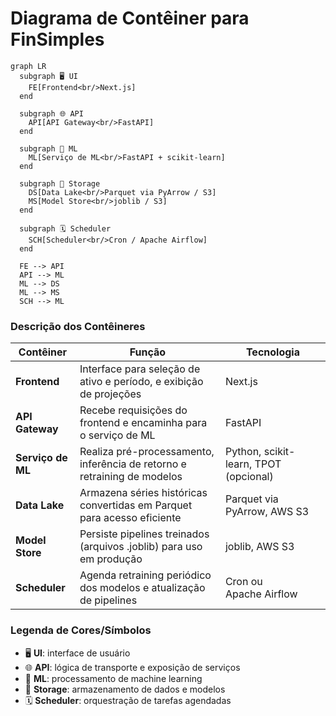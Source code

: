 # Diagrama de Contêiner para FinSimples

```mermaid
graph LR
  subgraph 🖥️ UI
    FE[Frontend<br/>Next.js]
  end

  subgraph 🌐 API
    API[API Gateway<br/>FastAPI]
  end

  subgraph 🤖 ML
    ML[Serviço de ML<br/>FastAPI + scikit-learn]
  end

  subgraph 💾 Storage
    DS[Data Lake<br/>Parquet via PyArrow / S3]
    MS[Model Store<br/>joblib / S3]
  end

  subgraph 🗓️ Scheduler
    SCH[Scheduler<br/>Cron / Apache Airflow]
  end

  FE --> API
  API --> ML
  ML --> DS
  ML --> MS
  SCH --> ML
````

### Descrição dos Contêineres

| Contêiner         | Função                                                                   | Tecnologia                            |
| ----------------- | ------------------------------------------------------------------------ | ------------------------------------- |
| **Frontend**      | Interface para seleção de ativo e período, e exibição de projeções       | Next.js                               |
| **API Gateway**   | Recebe requisições do frontend e encaminha para o serviço de ML          | FastAPI                               |
| **Serviço de ML** | Realiza pré-processamento, inferência de retorno e retraining de modelos | Python, scikit-learn, TPOT (opcional) |
| **Data Lake**     | Armazena séries históricas convertidas em Parquet para acesso eficiente  | Parquet via PyArrow, AWS S3           |
| **Model Store**   | Persiste pipelines treinados (arquivos .joblib) para uso em produção     | joblib, AWS S3                        |
| **Scheduler**     | Agenda retraining periódico dos modelos e atualização de pipelines       | Cron ou Apache Airflow                |

### Legenda de Cores/Símbolos

* 🖥️ **UI**: interface de usuário
* 🌐 **API**: lógica de transporte e exposição de serviços
* 🤖 **ML**: processamento de machine learning
* 💾 **Storage**: armazenamento de dados e modelos
* 🗓️ **Scheduler**: orquestração de tarefas agendadas

